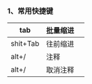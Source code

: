 ### 1、常用快捷键

| tab      | 批量缩进 |      |
| -------- | -------- | ---- |
| shit+Tab | 往前缩进 |      |
| alt+/    | 注释     |      |
| alt+/    | 取消注释 |      |

